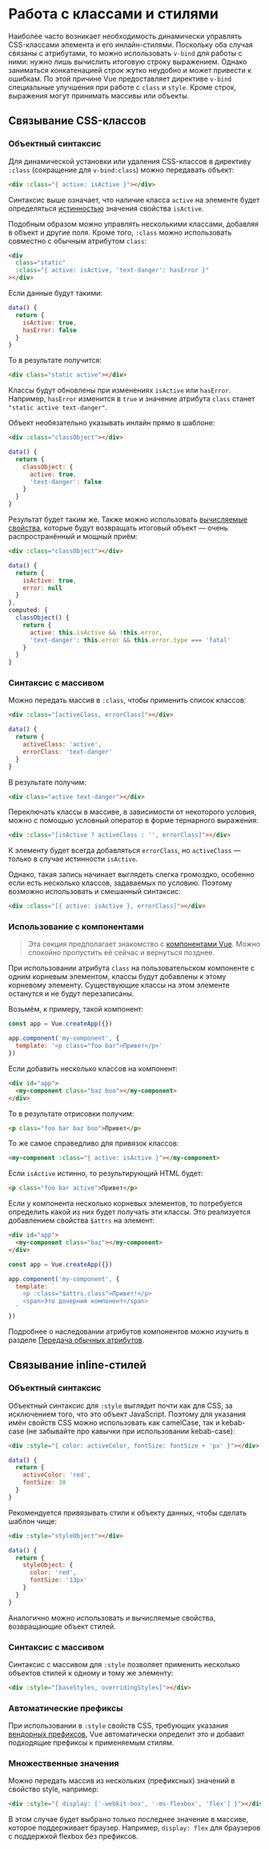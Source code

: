 # Работа с классами и стилями

Наиболее часто возникает необходимость динамически управлять CSS-классами элемента и его инлайн-стилями. Поскольку оба случая связаны с атрибутами, то можно использовать `v-bind` для работы с ними: нужно лишь вычислить итоговую строку выражением. Однако заниматься конкатенацией строк жутко неудобно и может привести к ошибкам. По этой причине Vue предоставляет директиве `v-bind` специальные улучшения при работе с `class` и `style`. Кроме строк, выражения могут принимать массивы или объекты.

## Связывание CSS-классов

### Объектный синтаксис

Для динамической установки или удаления CSS-классов в директиву `:class` (сокращение для `v-bind:class`) можно передавать объект:

```html
<div :class="{ active: isActive }"></div>
```

Синтаксис выше означает, что наличие класса `active` на элементе будет определяться [истинностью](https://developer.mozilla.org/en-US/docs/Glossary/Truthy) значения свойства `isActive`.

Подобным образом можно управлять несколькими классами, добавляя в объект и другие поля. Кроме того, `:class` можно использовать совместно с обычным атрибутом `class`:

```html
<div
  class="static"
  :class="{ active: isActive, 'text-danger': hasError }"
></div>
```

Если данные будут такими:

```js
data() {
  return {
    isActive: true,
    hasError: false
  }
}
```

То в результате получится:

```html
<div class="static active"></div>
```

Классы будут обновлены при изменениях `isActive` или `hasError`. Например, `hasError` изменится в `true` и значение атрибута `class` станет `"static active text-danger"`.

Объект необязательно указывать инлайн прямо в шаблоне:

```html
<div :class="classObject"></div>
```

```js
data() {
  return {
    classObject: {
      active: true,
      'text-danger': false
    }
  }
}
```

Результат будет таким же. Также можно использовать [вычисляемые свойства](computed.md), которые будут возвращать итоговый объект — очень распространённый и мощный приём:

```html
<div :class="classObject"></div>
```

```js
data() {
  return {
    isActive: true,
    error: null
  }
},
computed: {
  classObject() {
    return {
      active: this.isActive && !this.error,
      'text-danger': this.error && this.error.type === 'fatal'
    }
  }
}
```

### Синтаксис с массивом

Можно передать массив в `:class`, чтобы применить список классов:

```html
<div :class="[activeClass, errorClass]"></div>
```

```js
data() {
  return {
    activeClass: 'active',
    errorClass: 'text-danger'
  }
}
```

В результате получим:

```html
<div class="active text-danger"></div>
```

Переключать классы в массиве, в зависимости от некоторого условия, можно с помощью условный оператор в форме тернарного выражения:

```html
<div :class="[isActive ? activeClass : '', errorClass]"></div>
```

К элементу будет всегда добавляться `errorClass`, но `activeClass` — только в случае истинности `isActive`.

Однако, такая запись начинает выглядеть слегка громоздко, особенно если есть несколько классов, задаваемых по условию. Поэтому возможно использовать и смешанный синтаксис:

```html
<div :class="[{ active: isActive }, errorClass]"></div>
```

### Использование с компонентами

> Эта секция предполагает знакомство с [компонентами Vue](component-basics.md). Можно спокойно пропустить её сейчас и вернуться позднее.

При использовании атрибута `class` на пользовательском компоненте с одним корневым элементом, классы будут добавлены к этому корневому элементу. Существующие классы на этом элементе останутся и не будут перезаписаны.

Возьмём, к примеру, такой компонент:

```js
const app = Vue.createApp({})

app.component('my-component', {
  template: '<p class="foo bar">Привет</p>'
})
```

Если добавить несколько классов на компонент:

```html
<div id="app">
  <my-component class="baz boo"></my-component>
</div>
```

То в результате отрисовки получим:

```html
<p class="foo bar baz boo">Привет</p>
```

То же самое справедливо для привязок классов:

```html
<my-component :class="{ active: isActive }"></my-component>
```

Если `isActive` истинно, то результирующий HTML будет:

```html
<p class="foo bar active">Привет</p>
```

Если у компонента несколько корневых элементов, то потребуется определить какой из них будет получать эти классы. Это реализуется добавлением свойства `$attrs` на элемент:

```html
<div id="app">
  <my-component class="baz"></my-component>
</div>
```

```js
const app = Vue.createApp({})

app.component('my-component', {
  template: `
    <p :class="$attrs.class">Привет!</p>
    <span>Это дочерний компонент</span>
  `
})
```

Подробнее о наследовании атрибутов компонентов можно изучить в разделе [Передача обычных атрибутов](component-attrs.md).

## Связывание inline-стилей

### Объектный синтаксис

Объектный синтаксис для `:style` выглядит почти как для CSS, за исключением того, что это объект JavaScript. Поэтому для указания имён свойств CSS можно использовать как camelCase, так и kebab-case (не забывайте про кавычки при использовании kebab-case):

```html
<div :style="{ color: activeColor, fontSize: fontSize + 'px' }"></div>
```

```js
data() {
  return {
    activeColor: 'red',
    fontSize: 30
  }
}
```

Рекомендуется привязывать стили к объекту данных, чтобы сделать шаблон чище:

```html
<div :style="styleObject"></div>
```

```js
data() {
  return {
    styleObject: {
      color: 'red',
      fontSize: '13px'
    }
  }
}
```

Аналогично можно использовать и вычисляемые свойства, возвращающие объект стилей.

### Синтаксис с массивом

Синтаксис с массивом для `:style` позволяет применить несколько объектов стилей к одному и тому же элементу:

```html
<div :style="[baseStyles, overridingStyles]"></div>
```

### Автоматические префиксы

При использовании в `:style` свойств CSS, требующих указания [вендорных префиксов](https://developer.mozilla.org/en-US/docs/Glossary/Vendor_Prefix), Vue автоматически определит это и добавит подходящие префиксы к применяемым стилям.

### Множественные значения

Можно передать массив из нескольких (префиксных) значений в свойство style, например:

```html
<div :style="{ display: ['-webkit-box', '-ms-flexbox', 'flex'] }"></div>
```

В этом случае будет выбрано только последнее значение в массиве, которое поддерживает браузер. Например, `display: flex` для браузеров с поддержкой flexbox без префиксов.
